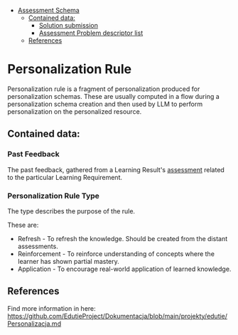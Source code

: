 <!-- TOC -->

* [Assessment Schema](#assessment-schema)
    * [Contained data:](#contained-data)
        * [Solution submission](#solution-submission)
        * [Assessment Problem descriptor list](#assessment-problem-descriptor-list)
    * [References](#references)

<!-- TOC -->

# Personalization Rule

Personalization rule is a fragment of personalization produced for personalization schemas. These are usually
computed in a flow during a personalization schema creation and then used by LLM to perform
personalization on the personalized resource.

## Contained data:

### Past Feedback

The past feedback, gathered from a Learning Result's [assessment](../education/LearningRequirement.md) related to the 
particular Learning Requirement.

### Personalization Rule Type

The type describes the purpose of the rule.

These are:
 - Refresh - To refresh the knowledge. Should be created from the distant assessments.
 - Reinforcement - To reinforce understanding of concepts where the learner has shown partial mastery.
 - Application - To encourage real-world application of learned knowledge.

## References

Find more information in here: https://github.com/EdutieProject/Dokumentacja/blob/main/projekty/edutie/Personalizacja.md
